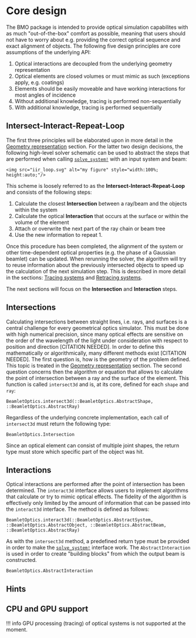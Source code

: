 # Core design

The BMO package is intended to provide optical simulation capabilites with as much "out-of-the-box" comfort as possible, meaning that users should not have to worry about e.g. providing the correct optical sequence and exact alignment of objects. The following five design principles are core assumptions of the underlying API:

1. Optical interactions are decoupled from the underlying geometry representation
2. Optical elements are closed volumes or must mimic as such (exceptions apply, e.g. coatings)
3. Elements should be easily moveable and have working interactions for most angles of incidence
3. Without additional knowledge, tracing is performed non-sequentially
4. With additional knowledge, tracing is performed sequentially

## Intersect-Interact-Repeat-Loop

The first three principles will be elaborated upon in more detail in the [Geometry representation](@ref) section. For the latter two design decisions, the following high-level solver schematic can be used to abstract the steps that are performed when calling [`solve_system!`](@ref) with an input system and beam:

```@raw html
<img src="iir_loop.svg" alt="my figure" style="width:100%; height:auto;"/>
```

This scheme is loosely referred to as the **Intersect-Interact-Repeat-Loop** and consists of the following steps:

1. Calculate the closest **Intersection** between a ray/beam and the objects within the system
2. Calculate the optical **Interaction** that occurs at the surface or within the volume of the element
3. Attach or overwrite the next part of the ray chain or beam tree
4. Use the new information to repeat 1.

Once this procedure has been completed, the alignment of the system or other time-dependent optical properties (e.g. the phase of a Gaussian beamlet) can be updated. When rerunning the solver, the algorithm will try to reuse information about the previously intersected objects to speed up the calculation of the next simulation step. This is described in more detail in the sections: [Tracing systems](@ref) and [Retracing systems](@ref).

The next sections will focus on the **Intersection** and **Interaction** steps.

## Intersections

Calculating intersections between straight lines, i.e. rays, and surfaces is a central challenge for every geometrical optics simulator. This must be done with high numerical precision, since many optical effects are sensitive on the order of the wavelength of the light under consideration with respect to position and direction [CITATION NEEDED]. In order to define this mathematically or algorithmically, many different methods exist [CITATION NEEDED]. The first question is, how is the geometry of the problem defined. This topic is treated in the [Geometry representation](@ref) section. The second question concerns then the algorithm or equation that allows to calculate the point of intersection between a ray and the surface of the element. This function is called `intersect3d` and is, at its core, defined for each `shape` and `ray`:

```@docs; canonical=false
BeamletOptics.intersect3d(::BeamletOptics.AbstractShape, ::BeamletOptics.AbstractRay)
```

Regardless of the underlying concrete implementation, each call of `intersect3d` must return the following type:

```@docs; canonical=false
BeamletOptics.Intersection
```

Since an optical element can consist of multiple joint shapes, the return type must store which specific part of the object was hit.

## Interactions

Optical interactions are performed after the point of intersection has been determined. The `interact3d` interface allows users to implement algorithms that calculate or try to mimic optical effects. The fidelity of the algorithm is effectively only limited by the amount of information that can be passed into the `interact3d` interface. The method is defined as follows:

```@docs; canonical=false
BeamletOptics.interact3d(::BeamletOptics.AbstractSystem, ::BeamletOptics.AbstractObject, ::BeamletOptics.AbstractBeam, ::BeamletOptics.AbstractRay)
```

As with the `intersect3d` method, a predefined return type must be provided in order to make the [`solve_system!`](@ref) interface work. The `AbstractInteraction` is used in order to create "building blocks" from which the output beam is constructed.

```@docs; canonical=false
BeamletOptics.AbstractInteraction
```

## Hints



## CPU and GPU support

!!! info
    GPU processing (tracing) of optical systems is  not supported at the moment.



